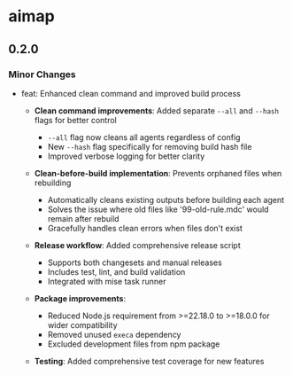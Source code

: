 # aimap

## 0.2.0

### Minor Changes

- feat: Enhanced clean command and improved build process

  - **Clean command improvements**: Added separate `--all` and `--hash` flags for better control

    - `--all` flag now cleans all agents regardless of config
    - New `--hash` flag specifically for removing build hash file
    - Improved verbose logging for better clarity

  - **Clean-before-build implementation**: Prevents orphaned files when rebuilding

    - Automatically cleans existing outputs before building each agent
    - Solves the issue where old files like '99-old-rule.mdc' would remain after rebuild
    - Gracefully handles clean errors when files don't exist

  - **Release workflow**: Added comprehensive release script

    - Supports both changesets and manual releases
    - Includes test, lint, and build validation
    - Integrated with mise task runner

  - **Package improvements**:

    - Reduced Node.js requirement from >=22.18.0 to >=18.0.0 for wider compatibility
    - Removed unused `execa` dependency
    - Excluded development files from npm package

  - **Testing**: Added comprehensive test coverage for new features
